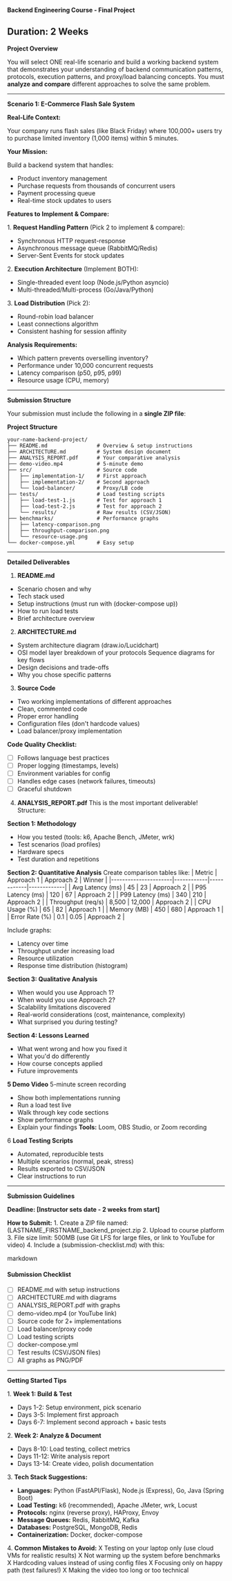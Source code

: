 **Backend Engineering Course \- Final Project**

## **Duration:** 2 Weeks

**Project Overview**

You will select ONE real-life scenario and build a working backend system that demonstrates your understanding of backend communication patterns, protocols, execution patterns, and proxy/load balancing concepts. You must **analyze and compare** different approaches to solve the same problem.

---

**Scenario 1: E-Commerce Flash Sale System**

**Real-Life Context:**

Your company runs flash sales (like Black Friday) where 100,000+ users try to purchase limited inventory (1,000 items) within 5 minutes.

**Your Mission:**

Build a backend system that handles:

- Product inventory management
- Purchase requests from thousands of concurrent users
- Payment processing queue
- Real-time stock updates to users

**Features to Implement & Compare:**

1\. **Request Handling Pattern** (Pick 2 to implement & compare):

- Synchronous HTTP request-response
- Asynchronous message queue (RabbitMQ/Redis)
- Server-Sent Events for stock updates

2\. **Execution Architecture** (Implement BOTH):

- Single\-threaded event loop (Node.js/Python asyncio)
- Multi-threaded/Multi-process (Go/Java/Python)

3\. **Load Distribution** (Pick 2\):

- Round-robin load balancer
- Least connections algorithm
- Consistent hashing for session affinity

**Analysis Requirements:**

- Which pattern prevents overselling inventory?
- Performance under 10,000 concurrent requests
- Latency comparison (p50, p95, p99)
- Resource usage (CPU, memory)

---

**Submission Structure**

Your submission must include the following in a **single ZIP file**:

**Project Structure**

```text
your-name-backend-project/
├── README.md                # Overview & setup instructions
├── ARCHITECTURE.md          # System design document
├── ANALYSIS_REPORT.pdf      # Your comparative analysis
├── demo-video.mp4           # 5-minute demo
├── src/                     # Source code
│   ├── implementation-1/    # First approach
│   ├── implementation-2/    # Second approach
│   └── load-balancer/       # Proxy/LB code
├── tests/                   # Load testing scripts
│   ├── load-test-1.js       # Test for approach 1
│   ├── load-test-2.js       # Test for approach 2
│   └── results/             # Raw results (CSV/JSON)
├── benchmarks/              # Performance graphs
│   ├── latency-comparison.png
│   ├── throughput-comparison.png
│   └── resource-usage.png
└── docker-compose.yml       # Easy setup

```

---

**Detailed Deliverables**

1. **README.md**

- Scenario chosen and why
- Tech stack used
- Setup instructions (must run with (docker-compose up))
- How to run load tests
- Brief architecture overview

2. **ARCHITECTURE.md**

- System architecture diagram (draw.io/Lucidchart)
- OSI model layer breakdown of your protocols Sequence diagrams for key flows
- Design decisions and trade-offs
- Why you chose specific patterns

3. **Source Code**

- Two working implementations of different approaches
- Clean, commented code
- Proper error handling
- Configuration files (don't hardcode values)
- Load balancer/proxy implementation

**Code Quality Checklist:**

- [ ] Follows language best practices
- [ ] Proper logging (timestamps, levels)
- [ ] Environment variables for config
- [ ] Handles edge cases (network failures, timeouts)
- [ ] Graceful shutdown

4. **ANALYSIS_REPORT.pdf**
   This is the most important deliverable\! Structure:

**Section 1: Methodology**

- How you tested (tools: k6, Apache Bench, JMeter, wrk)
- Test scenarios (load profiles)
- Hardware specs
- Test duration and repetitions

**Section 2: Quantitative Analysis**
Create comparison tables like:
| Metric | Approach 1 | Approach 2 | Winner |
|----------------------|------------|------------|-------------|
| Avg Latency (ms) | 45 | 23 | Approach 2 |
| P95 Latency (ms) | 120 | 67 | Approach 2 |
| P99 Latency (ms) | 340 | 210 | Approach 2 |
| Throughput (req/s) | 8,500 | 12,000 | Approach 2 |
| CPU Usage (%) | 65 | 82 | Approach 1 |
| Memory (MB) | 450 | 680 | Approach 1 |
| Error Rate (%) | 0.1 | 0.05 | Approach 2 |

Include graphs:

- Latency over time
- Throughput under increasing load
- Resource utilization
- Response time distribution (histogram)

**Section 3: Qualitative Analysis**

- When would you use Approach 1?
- When would you use Approach 2?
- Scalability limitations discovered
- Real\-world considerations (cost, maintenance, complexity)
- What surprised you during testing?

**Section 4: Lessons Learned**

- What went wrong and how you fixed it
- What you'd do differently
- How course concepts applied
- Future improvements

**5 Demo Video**
5-minute screen recording

- Show both implementations running
- Run a load test live
- Walk through key code sections
- Show performance graphs
- Explain your findings
  **Tools:** Loom, OBS Studio, or Zoom recording

6 **Load Testing Scripts**

- Automated, reproducible tests
- Multiple scenarios (normal, peak, stress)
- Results exported to CSV/JSON
- Clear instructions to run

---

**Submission Guidelines**

**Deadline: \[Instructor sets date \- 2 weeks from start\]**

**How to Submit:**
1\. Create a ZIP file named: (LASTNAME_FIRSTNAME_backend_project.zip
2\. Upload to course platform
3\. File size limit: 500MB (use Git LFS for large files, or link to YouTube for video)
4\. Include a (submission-checklist.md) with this:

markdown

#### Submission Checklist

- [ ] README.md with setup instructions
- [ ] ARCHITECTURE.md with diagrams
- [ ] ANALYSIS_REPORT.pdf with graphs
- [ ] demo\-video.mp4 (or YouTube link)
- [ ] Source code for 2+ implementations
- [ ] Load balancer/proxy code
- [ ] Load testing scripts
- [ ] docker\-compose.yml
- [ ] Test results (CSV/JSON files)
- [ ] All graphs as PNG/PDF

---

**Getting Started Tips**

1\. **Week 1: Build & Test**

- Days 1-2: Setup environment, pick scenario
- Days 3-5: Implement first approach
- Days 6-7: Implement second approach \+ basic tests

2\. **Week 2: Analyze & Document**

- Days 8-10: Load testing, collect metrics
- Days 11-12: Write analysis report
- Days 13-14: Create video, polish documentation

3\. **Tech Stack Suggestions:**

- **Languages:** Python (FastAPI/Flask), Node.js (Express), Go, Java (Spring Boot)
- **Load Testing:** k6 (recommended), Apache JMeter, wrk, Locust
- **Protocols:** nginx (reverse proxy), HAProxy, Envoy
- **Message Queues:** Redis, RabbitMQ, Kafka
- **Databases:** PostgreSQL, MongoDB, Redis
- **Containerization:** Docker, docker\-compose

4\. **Common Mistakes to Avoid:**
X Testing on your laptop only (use cloud VMs for realistic results)
X Not warming up the system before benchmarks
X Hardcoding values instead of using config files
X Focusing only on happy path (test failures\!)
X Making the video too long or too technical
